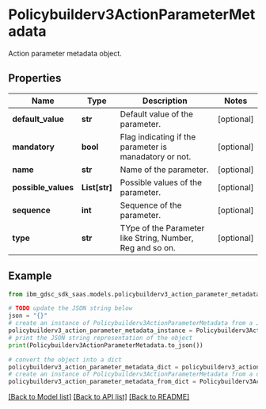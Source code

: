 # Policybuilderv3ActionParameterMetadata

Action parameter metadata object.

## Properties

Name | Type | Description | Notes
------------ | ------------- | ------------- | -------------
**default_value** | **str** | Default value of the parameter. | [optional] 
**mandatory** | **bool** | Flag indicating if the parameter is manadatory or not. | [optional] 
**name** | **str** | Name of the parameter. | [optional] 
**possible_values** | **List[str]** | Possible values of the parameter. | [optional] 
**sequence** | **int** | Sequence of the parameter. | [optional] 
**type** | **str** | TYpe of the Parameter like String, Number, Reg and so on. | [optional] 

## Example

```python
from ibm_gdsc_sdk_saas.models.policybuilderv3_action_parameter_metadata import Policybuilderv3ActionParameterMetadata

# TODO update the JSON string below
json = "{}"
# create an instance of Policybuilderv3ActionParameterMetadata from a JSON string
policybuilderv3_action_parameter_metadata_instance = Policybuilderv3ActionParameterMetadata.from_json(json)
# print the JSON string representation of the object
print(Policybuilderv3ActionParameterMetadata.to_json())

# convert the object into a dict
policybuilderv3_action_parameter_metadata_dict = policybuilderv3_action_parameter_metadata_instance.to_dict()
# create an instance of Policybuilderv3ActionParameterMetadata from a dict
policybuilderv3_action_parameter_metadata_from_dict = Policybuilderv3ActionParameterMetadata.from_dict(policybuilderv3_action_parameter_metadata_dict)
```
[[Back to Model list]](../README.md#documentation-for-models) [[Back to API list]](../README.md#documentation-for-api-endpoints) [[Back to README]](../README.md)


